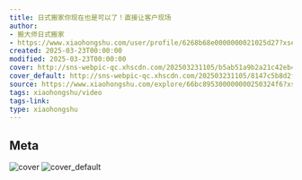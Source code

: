```yaml
---
title: 日式搬家你现在也是可以了！直接让客户现场
author:
- 搬大师日式搬家
- https://www.xiaohongshu.com/user/profile/6268b68e0000000021025d27?xsec_token=undefined
created: 2025-03-23T00:00:00
modified: 2025-03-23T00:00:00
cover: http://sns-webpic-qc.xhscdn.com/202503231105/b5ab51a9b2a21c42eb4570ddd45b5217/spectrum/1040g0k0316fpvol7gq005oj8mq78cn97p95igrg!nc_n_webp_prv_1
cover_default: http://sns-webpic-qc.xhscdn.com/202503231105/8147c5b8d2fbc3888a9bbb45e36ad1a6/spectrum/1040g0k0316fpvol7gq005oj8mq78cn97p95igrg!nc_n_webp_mw_1
source: https://www.xiaohongshu.com/explore/66bc895300000000250324f6?xsec_token=ABw8M42XOlrj7Va0vUx0NvP_0XW1QbZgO_Ettp7bMYzGg=
tags: xiaohongshu/video
tags-link:
type: xiaohongshu
---
```


## Meta

![cover](http://sns-webpic-qc.xhscdn.com/202503231105/b5ab51a9b2a21c42eb4570ddd45b5217/spectrum/1040g0k0316fpvol7gq005oj8mq78cn97p95igrg!nc_n_webp_prv_1)
![cover_default](http://sns-webpic-qc.xhscdn.com/202503231105/8147c5b8d2fbc3888a9bbb45e36ad1a6/spectrum/1040g0k0316fpvol7gq005oj8mq78cn97p95igrg!nc_n_webp_mw_1)
